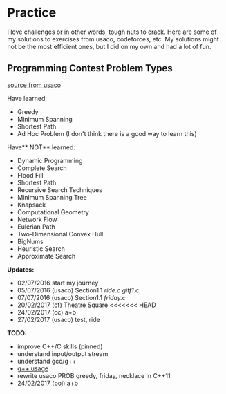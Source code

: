 # Practice

I love challenges or in other words, tough nuts to crack. Here are some of my 
solutions to exercises from usaco, codeforces, etc. My solutions might not be the most efficient ones, but I did on my own and had a lot of fun. 

## Programming Contest Problem Types

[source from usaco](http://train.usaco.org/usacotext2?a=rcHbjhaLEkv&S=probs) 

Have learned:
* Greedy
* Minimum Spanning 
* Shortest Path
* Ad Hoc Problem (I don't think there is a good way to learn this)


Have** NOT** learned:
* Dynamic Programming
* Complete Search
* Flood Fill
* Shortest Path
* Recursive Search Techniques
* Minimum Spanning Tree
* Knapsack
* Computational Geometry
* Network Flow
* Eulerian Path
* Two-Dimensional Convex Hull
* BigNums
* Heuristic Search
* Approximate Search



**Updates:**
* 02/07/2016 start my journey
* 05/07/2016 (usaco) Section1.1 _ride.c_ _gitf1.c_
* 07/07/2016 (usaco) Section1.1 _friday.c_
* 20/02/2017 (cf) Theatre Square
<<<<<<< HEAD
* 24/02/2017 (cc) a+b
* 27/02/2017 (usaco) test, ride 


**TODO:**
* improve C++/C skills (pinned)
* understand input/output stream
* understand gcc/g++ 
* [g++ usage](https://www.cs.fsu.edu/~myers/howto/g++compiling.txt)
* rewrite usaco PROB greedy, friday, necklace in C++11
* 24/02/2017 (poj) a+b
 
